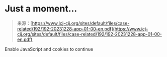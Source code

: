 <!--yml
category: 未分类
date: 2024-05-27 14:24:37
-->

# Just a moment...

> 来源：[https://www.icj-cij.org/sites/default/files/case-related/192/192-20231228-app-01-00-en.pdf](https://www.icj-cij.org/sites/default/files/case-related/192/192-20231228-app-01-00-en.pdf)

Enable JavaScript and cookies to continue